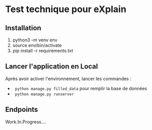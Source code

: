 # Test technique pour eXplain

## Installation

1. python3 -m venv env
2. source env/bin/activate
3. pip install -r requirements.txt

## Lancer l'application en Local

Après avoir activer l'environnement, lancer les commandes :
- `` python manage.py filled_data`` pour remplir la base de données
- `` python manage.py runserver``

## Endpoints

Work.In.Progress....